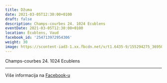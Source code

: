 ```yaml
---
title: Džuma
date: 2021-03-05T12:30:00+0100
draft: false
description: Champs-courbes 24. 1024 Ecublens
eventDate: 2021-03-05T12:30:00+0100
location: Écublens, Vaud
facebook_id: '254713972954306'
weight: 30
image: https://scontent-iad3-1.xx.fbcdn.net/v/t1.6435-9/155294275_3695079563921169_4909597834044538694_n.jpg?_nc_cat=101&ccb=1-7&_nc_sid=9e60e4&_nc_ohc=zN3HDZi40PoQ7kNvwEZroTN&_nc_oc=AdlKvYXma41Ri3IquHBMC-oBKuHHI_k6adeDJ0SDrxXybfVtZAVKpYJ9U7wXsV5A4AY&_nc_zt=23&_nc_ht=scontent-iad3-1.xx&edm=ABTKTjYEAAAA&_nc_gid=DrkJQumrMz8D15QcS06_cQ&oh=00_AfUa2HMSXMmUPlt32_wa3S5_3RUwtaVvkxGcgWsbYkduuQ&oe=68CA0C5B
---
```


Champs-courbes 24. 1024 Ecublens

---

Više informacija na [Facebook-u](https://facebook.com/events/254713972954306)